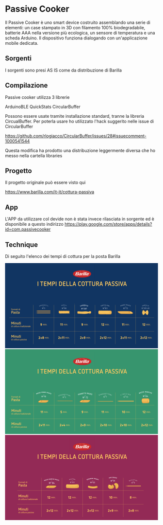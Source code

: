# Passive Cooker

Il Passive Cooker è uno smart device costruito assemblando una serie di elementi: un case stampato in 3D con filamento 100% biodegradabile, batterie AAA nella versione più ecologica, un sensore di temperatura e una scheda Arduino. Il dispositivo funziona dialogando con un'applicazione mobile dedicata.

## Sorgenti

I sorgenti sono presi AS IS come da distribuzione di Barilla

## Compilazione

Passive cooker utilizza 3 librerie

ArduinoBLE
QuickStats
CircularBuffer

Possono essere usate tramite installazione standard, tranne la libreria CircualBuffer.
Per poterla usare ho utilizzato l'hack suggerito nelle issue di CircularBuffer

https://github.com/rlogiacco/CircularBuffer/issues/28#issuecomment-1000541544

Questa modifica ha prodotto una distribuzione leggermente diversa che ho messo nella cartella libraries

## Progetto

Il progetto originale può essere visto qui

https://www.barilla.com/it-it/cottura-passiva

## App

L'APP da utilizzare col devide non è stata invece rilasciata in sorgente ed è disponibile a questo indirizzo https://play.google.com/store/apps/details?id=com.passivecooker

## Technique

Di seguito l'elenco dei tempi di cottura per la posta Barilla

![Tempi di cottura](./asset/pasta1.png)
![Tempi di cottura](./asset/pasta2.png)
![Tempi di cottura](./asset/pasta3.png)
